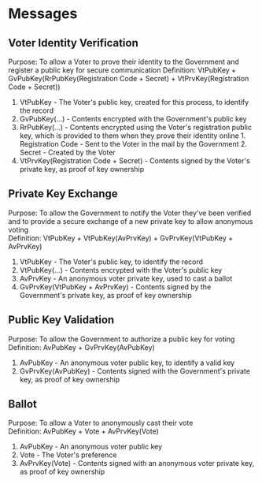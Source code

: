 # Messages

## Voter Identity Verification
Purpose: To allow a Voter to prove their identity to the Government and register a public key for secure communication
Definition: VtPubKey + GvPubKey(RrPubKey(Registration Code + Secret) + VtPrvKey(Registration Code + Secret))  

1. VtPubKey - The Voter's public key, created for this process, to identify the record
2. GvPubKey(...) - Contents encrypted with the Government's public key  
  1. RrPubKey(...) - Contents encrypted using the Voter's registration public key, which is provided to them when they prove their identity online
    1. Registration Code - Sent to the Voter in the mail by the Government
    2. Secret - Created by the Voter
  2. VtPrvKey(Registration Code + Secret) -  Contents signed by the Voter's private key, as proof of key ownership

## Private Key Exchange
Purpose: To allow the Government to notify the Voter they've been verified and to provide a secure exchange of a new private key to allow anonymous voting  
Definition: VtPubKey + VtPubKey(AvPrvKey) + GvPrvKey(VtPubKey + AvPrvKey)

1. VtPubKey - The Voter's public key, to identify the record
2. VtPubKey(...) - Contents encrypted with the Voter's public key
  1. AvPrvKey - An anonymous voter private key, used to cast a ballot
2. GvPrvKey(VtPubKey + AvPrvKey) - Contents signed by the Government's private key, as proof of key ownership

## Public Key Validation
Purpose: To allow the Government to authorize a public key for voting  
Definition: AvPubKey + GvPrvKey(AvPubKey)  

1. AvPubKey - An anonymous voter public key, to identify a valid key
2. GvPrvKey(AvPubKey) - Contents signed with the Government's private key, as proof of key ownership

## Ballot 
Purpose: To allow a Voter to anonymously cast their vote  
Definition: AvPubKey + Vote + AvPrvKey(Vote)  

1. AvPubKey - An anonymous voter public key
2. Vote - The Voter's preference
3. AvPrvKey(Vote) - Contents signed with an anonymous voter private key, as proof of key ownership
